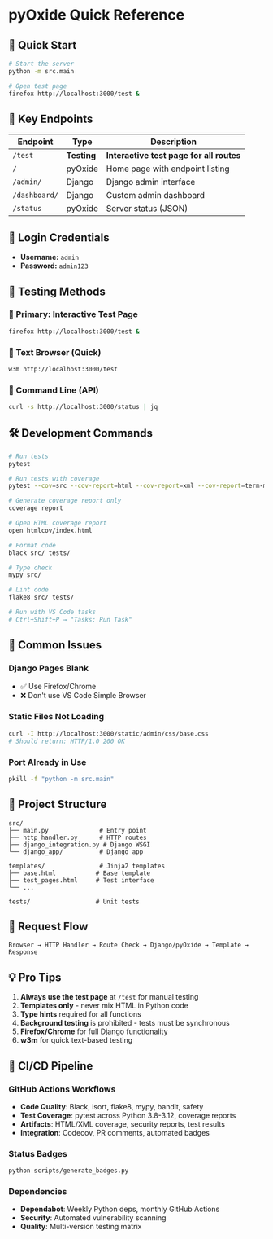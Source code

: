 # pyOxide Quick Reference

## 🚀 Quick Start

```bash
# Start the server
python -m src.main

# Open test page
firefox http://localhost:3000/test &
```

## 📍 Key Endpoints

| Endpoint | Type | Description |
|----------|------|-------------|
| `/test` | **Testing** | **Interactive test page for all routes** |
| `/` | pyOxide | Home page with endpoint listing |
| `/admin/` | Django | Django admin interface |
| `/dashboard/` | Django | Custom admin dashboard |
| `/status` | pyOxide | Server status (JSON) |

## 🔐 Login Credentials

- **Username:** `admin`
- **Password:** `admin123`

## 🧪 Testing Methods

### 🥇 Primary: Interactive Test Page
```bash
firefox http://localhost:3000/test &
```

### 🥈 Text Browser (Quick)
```bash
w3m http://localhost:3000/test
```

### 🥉 Command Line (API)
```bash
curl -s http://localhost:3000/status | jq
```

## 🛠️ Development Commands

```bash
# Run tests
pytest

# Run tests with coverage
pytest --cov=src --cov-report=html --cov-report=xml --cov-report=term-missing

# Generate coverage report only
coverage report

# Open HTML coverage report
open htmlcov/index.html

# Format code
black src/ tests/

# Type check
mypy src/

# Lint code
flake8 src/ tests/

# Run with VS Code tasks
# Ctrl+Shift+P → "Tasks: Run Task"
```

## 🚨 Common Issues

### Django Pages Blank
- ✅ Use Firefox/Chrome
- ❌ Don't use VS Code Simple Browser

### Static Files Not Loading
```bash
curl -I http://localhost:3000/static/admin/css/base.css
# Should return: HTTP/1.0 200 OK
```

### Port Already in Use
```bash
pkill -f "python -m src.main"
```

## 📁 Project Structure

```
src/
├── main.py              # Entry point
├── http_handler.py      # HTTP routes
├── django_integration.py # Django WSGI
└── django_app/          # Django app

templates/               # Jinja2 templates
├── base.html           # Base template
├── test_pages.html     # Test interface
└── ...

tests/                  # Unit tests
```

## 🔄 Request Flow

```
Browser → HTTP Handler → Route Check → Django/pyOxide → Template → Response
```

## 💡 Pro Tips

1. **Always use the test page** at `/test` for manual testing
2. **Templates only** - never mix HTML in Python code
3. **Type hints** required for all functions
4. **Background testing** is prohibited - tests must be synchronous
5. **Firefox/Chrome** for full Django functionality
6. **w3m** for quick text-based testing

## 🔄 CI/CD Pipeline

### GitHub Actions Workflows
- **Code Quality**: Black, isort, flake8, mypy, bandit, safety
- **Test Coverage**: pytest across Python 3.8-3.12, coverage reports
- **Artifacts**: HTML/XML coverage, security reports, test results
- **Integration**: Codecov, PR comments, automated badges

### Status Badges
```bash
python scripts/generate_badges.py
```

### Dependencies
- **Dependabot**: Weekly Python deps, monthly GitHub Actions
- **Security**: Automated vulnerability scanning
- **Quality**: Multi-version testing matrix
